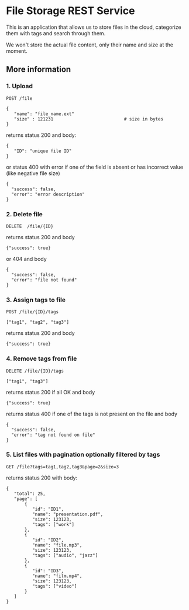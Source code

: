 # File Storage REST Service
This is an application that allows us to store files in the cloud, categorize them with tags and search through them.

We won't store the actual file content, only their name and size at the moment.

## More information

### 1. Upload
```
POST /file

{
   "name": "file_name.ext"
   "size" : 121231                           # size in bytes
}
```
returns status 200 and body:
```
{
   "ID": "unique file ID"
}
```
or status 400 with error if one of the field is absent or has incorrect value (like negative file size)
```
{
  "success": false,
  "error": "error description"
}
```
### 2. Delete file
```
DELETE  /file/{ID}
```
returns status 200 and body
```
{"success": true}
```
or 404 and body
```
{
  "success": false,
  "error": "file not found"
}
```
### 3. Assign tags to file
```
POST /file/{ID}/tags

["tag1", "tag2", "tag3"]
```
returns status 200 and body
```
{"success": true}
```
### 4. Remove tags from file
```
DELETE /file/{ID}/tags

["tag1", "tag3"]
```
returns status 200 if all OK and body
```
{"success": true}
```
returns status 400 if one of the tags is not present on the file and body
```
{
  "success": false,
  "error": "tag not found on file"
}
```
### 5. List files with pagination optionally filtered by tags
```
GET /file?tags=tag1,tag2,tag3&page=2&size=3
```

returns status 200 with body:
```
{
   "total": 25,
   "page": [
       {
          "id": "ID1",
          "name": "presentation.pdf",
          "size": 123123,
          "tags": ["work"]
       },
       {
          "id": "ID2",
          "name": "file.mp3",
          "size": 123123,
          "tags": ["audio", "jazz"]
       },
       {
          "id": "ID3",
          "name": "film.mp4",
          "size": 123123,
          "tags": ["video"]
       }
   ]
}
```